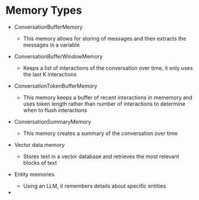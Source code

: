# Memory Types
- ConversationBufferMemory
    - This memory allows for storing of messages and then extracts the messages in a variable

- ConversationBufferWindowMemory
    - Keeps a list of interactions of the conversation over time, it only uses the last K interactions

- ConversationTokenBufferMemory
    - This memory keeps a buffer of recent interactions in mememory and uses token length rather than number of interactions to determine when to flush interactions

- ConversationSummaryMemory
    - This memory creates a summary of the conversation over time

- Vector data memory
    - Stores text in a vector database and retrieves the most relevant blocks of text

- Entity memories
    - Using an LLM, it remembers details about specific entities

- 
